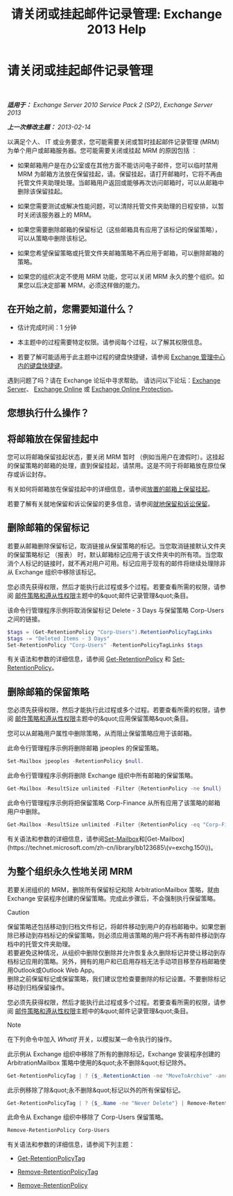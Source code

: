 ﻿---
title: '请关闭或挂起邮件记录管理: Exchange 2013 Help'
TOCTitle: 请关闭或挂起邮件记录管理
ms:assetid: 631191aa-3bba-4ebf-a727-c48ed2ebe176
ms:mtpsurl: https://technet.microsoft.com/zh-cn/library/Aa998580(v=EXCHG.150)
ms:contentKeyID: 52061514
ms.date: 05/21/2018
mtps_version: v=EXCHG.150
ms.translationtype: MT
---

# 请关闭或挂起邮件记录管理

 

_**适用于：** Exchange Server 2010 Service Pack 2 (SP2), Exchange Server 2013_

_**上一次修改主题：** 2013-02-14_

以满足个人、 IT 或业务要求，您可能需要关闭或暂时挂起邮件记录管理 (MRM) 为单个用户或邮箱服务器。您可能需要关闭或挂起 MRM 的原因包括 ︰

  - 如果邮箱用户是在办公室或在其他方面不能访问电子邮件，您可以临时禁用 MRM 为邮箱方法放在保留挂起，请。保留挂起，请打开邮箱时，它将不再由托管文件夹助理处理。当邮箱用户返回或能够再次访问邮箱时，可以从邮箱中删除该保留挂起。

  - 如果您需要测试或解决性能问题，可以清除托管文件夹助理的日程安排，以暂时关闭该服务器上的 MRM。

  - 如果您需要删除邮箱的保留标记（这些邮箱具有应用了该标记的保留策略），可以从策略中删除该标记。

  - 如果您希望保留策略或托管文件夹邮箱策略不再应用于邮箱，可以删除邮箱的策略。

  - 如果您的组织决定不使用 MRM 功能，您可以关闭 MRM 永久的整个组织。如果您以后决定部署 MRM，必须这样做的能力。

## 在开始之前，您需要知道什么？

  - 估计完成时间：1 分钟

  - 本主题中的过程需要特定权限。请参阅每个过程，以了解其权限信息。

  - 若要了解可能适用于此主题中过程的键盘快捷键，请参阅 [Exchange 管理中心内的键盘快捷键](keyboard-shortcuts-in-the-exchange-admin-center-exchange-online-protection-help.md)。

遇到问题了吗？请在 Exchange 论坛中寻求帮助。 请访问以下论坛：[Exchange Server](https://go.microsoft.com/fwlink/p/?linkid=60612)、 [Exchange Online](https://go.microsoft.com/fwlink/p/?linkid=267542) 或 [Exchange Online Protection](https://go.microsoft.com/fwlink/p/?linkid=285351)。

## 您想执行什么操作？

## 将邮箱放在保留挂起中

您可以将邮箱保留挂起状态，要关闭 MRM 暂时 （例如当用户在渡假时）。这挂起的保留策略的邮箱的处理，直到保留挂起，请禁用。这是不同于将邮箱放在原位保存或诉讼封存。

有关如何将邮箱放在保留挂起中的详细信息，请参阅[放置的邮箱上保留挂起](https://docs.microsoft.com/zh-cn/exchange/security-and-compliance/messaging-records-management/mailbox-retention-hold)。

若要了解有关就地保留和诉讼保留的更多信息，请参阅[就地保留和诉讼保留](https://docs.microsoft.com/zh-cn/exchange/security-and-compliance/in-place-and-litigation-holds)。

## 删除邮箱的保留标记

若要从邮箱删除保留标记，取消链接从保留策略的标记。当您取消链接默认文件夹的保留策略标记 （报表） 时，默认邮箱标记应用于该文件夹中的所有项。当您取消个人标记的链接时，就不再对用户可用。标记应用于现有的邮件将继续处理除非从 Exchange 组织中移除该标记。

您必须先获得权限，然后才能执行此过程或多个过程。若要查看所需的权限，请参阅 [邮件策略和遵从性权限](messaging-policy-and-compliance-permissions-exchange-2013-help.md)主题中的\&quot;邮件记录管理\&quot;条目。

该命令行管理程序示例将取消保留标记 Delete - 3 Days 与保留策略 Corp-Users 之间的链接。

```PowerShell
$tags = (Get-RetentionPolicy "Corp-Users").RetentionPolicyTagLinks
$tags -= "Deleted Items - 3 Days"
Set-RetentionPolicy "Corp-Users" -RetentionPolicyTagLinks $tags
```

有关语法和参数的详细信息，请参阅 [Get-RetentionPolicy](https://technet.microsoft.com/zh-cn/library/dd298086\(v=exchg.150\)) 和 [Set-RetentionPolicy](https://technet.microsoft.com/zh-cn/library/dd335196\(v=exchg.150\))。

## 删除邮箱的保留策略

您必须先获得权限，然后才能执行此过程或多个过程。若要查看所需的权限，请参阅 [邮件策略和遵从性权限](messaging-policy-and-compliance-permissions-exchange-2013-help.md)主题中的\&quot;应用保留策略\&quot;条目。

您可以从邮箱用户属性中删除策略，从而阻止保留策略应用于该邮箱。

此命令行管理程序示例将删除邮箱 jpeoples 的保留策略。

```powershell
Set-Mailbox jpeoples -RetentionPolicy $null.
```

此命令行管理程序示例将删除 Exchange 组织中所有邮箱的保留策略。

```powershell
Get-Mailbox -ResultSize unlimited -Filter {RetentionPolicy -ne $null} | Set-Mailbox -RetentionPolicy $null
```

此命令行管理程序示例将把保留策略 Corp-Finance 从所有应用了该策略的邮箱用户中删除。

```powershell
Get-Mailbox -ResultSize unlimited -Filter {RetentionPolicy -eq "Corp-Finance"} | Set-Mailbox -RetentionPolicy $null
```

有关语法和参数的详细信息，请参阅[Set-Mailbox](https://technet.microsoft.com/zh-cn/library/bb123981\(v=exchg.150\))和[Get-Mailbox](https://technet.microsoft.com/zh-cn/library/bb123685\(v=exchg.150\))。

## 为整个组织永久性地关闭 MRM

若要关闭组织的 MRM，删除所有保留标记和除 ArbitrationMailbox 策略，就由 Exchange 安装程序创建的保留策略。完成此步骤后，不会强制执行保留策略。

> [!CAUTION]  
> 保留策略还包括移动到归档文件标记，将邮件移动到用户的存档邮箱中。如果您删除已移动到存档标记的保留策略，则必须应用该策略的用户将不再有邮件移动到存档中的托管文件夹助理。<br />
> 若要避免这种情况，从组织中删除仅删除并允许恢复永久删除标记并使让移动到存档标记应用的策略。另外，拥有的用户和已启用存档无法手动项目移至存档邮箱使用Outlook或Outlook Web App。<br />
> 删除之前保留标记或保留策略，我们建议您检查要删除的标记设置。不要删除标记移动到归档保留操作。


您必须先获得权限，然后才能执行此过程或多个过程。若要查看所需的权限，请参阅 [邮件策略和遵从性权限](messaging-policy-and-compliance-permissions-exchange-2013-help.md)主题中的\&quot;邮件记录管理\&quot;条目。

> [!NOTE]  
> 在下列命令中加入 <em>WhatIf</em> 开关，以模拟某一命令执行的操作。


此示例从 Exchange 组织中移除了所有的删除标记，Exchange 安装程序创建的 ArbitrationMailbox 策略中使用的\&quot;永不删除\&quot;标记除外。

```powershell
Get-RetentionPolicyTag | ? {$_.RetentionAction -ne "MoveToArchive" -and $_.Name -ne "Never Delete"} | Remove-RetentionPolicyTag
```

此示例移除了除\&quot;永不删除\&quot;标记以外的所有保留标记。

```powershell
Get-RetentionPolicyTag | ? {$_.Name -ne "Never Delete"} | Remove-RetentionPolicyTag
```

此命令从 Exchange 组织中移除了 Corp-Users 保留策略。

```powershell
Remove-RetentionPolicy Corp-Users
```

有关语法和参数的详细信息，请参阅下列主题：

  - [Get-RetentionPolicyTag](https://technet.microsoft.com/zh-cn/library/dd298009\(v=exchg.150\))

  - [Remove-RetentionPolicyTag](https://technet.microsoft.com/zh-cn/library/dd335092\(v=exchg.150\))

  - [Remove-RetentionPolicy](https://technet.microsoft.com/zh-cn/library/dd297962\(v=exchg.150\))

